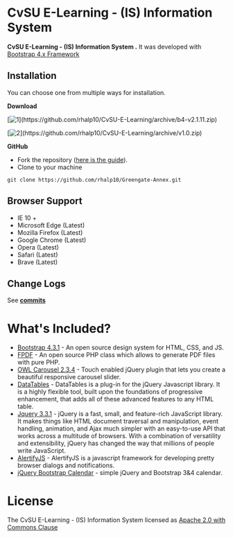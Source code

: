 CvSU E-Learning - (IS) Information System 
=======================


**CvSU E-Learning - (IS) Information System .** It was developed with [Bootstrap 4.x Framework](http://getbootstrap.com)



Installation
----------------
You can choose one from multiple ways for installation.

**Download**

[![1](https://img.shields.io/badge/PHP7%20(Bootstrap4.zip)-CvSU__E--Learning__b4--v2.1.11-green?logo=php)](https://github.com/rhalp10/CvSU-E-Learning/archive/b4-v2.1.11.zip)

[![2](https://img.shields.io/badge/PHP5%20(Bootstrap3.zip)-CvSU__E--Learning__b3--v1.0-yellowgreen?logo=php)](https://github.com/rhalp10/CvSU-E-Learning/archive/v1.0.zip)

**GitHub**
- Fork the repository ([here is the guide](https://help.github.com/articles/fork-a-repo/)).
- Clone to your machine
```
git clone https://github.com/rhalp10/Greengate-Annex.git
```


Browser Support
----------
- IE 10 +
- Microsoft Edge (Latest)
- Mozilla Firefox (Latest)
- Google Chrome (Latest)
- Opera (Latest)
- Safari (Latest)
- Brave (Latest)

Change Logs
----------
See  **[commits](https://github.com/rhalp10/CvSU-E-Learning/commits/master)**

# What's Included?

- [Bootstrap 4.3.1](https://getbootstrap.com) - An open source design system for HTML, CSS, and JS.
- [FPDF](http://www.fpdf.org/) - An open source PHP class which allows to generate PDF files with pure PHP.
- [OWL Carousel 2.3.4](https://owlcarousel2.github.io/OwlCarousel2/) - Touch enabled jQuery plugin that lets you create a beautiful responsive carousel slider.
- [DataTables](https://datatables.net) - DataTables is a plug-in for the jQuery Javascript library. It is a highly flexible tool, built upon the foundations of progressive enhancement, that adds all of these advanced features to any HTML table.
- [Jquery 3.3.1](https://jquery.com) - jQuery is a fast, small, and feature-rich JavaScript library. It makes things like HTML document traversal and manipulation, event handling, animation, and Ajax much simpler with an easy-to-use API that works across a multitude of browsers. With a combination of versatility and extensibility, jQuery has changed the way that millions of people write JavaScript.
- [AlertifyJS](https://alertifyjs.com/) - AlertifyJS is a javascript framework for developing pretty browser dialogs and notifications.
- [jQuery Bootstrap Calendar](https://github.com/zatorck/jquery-bootstrap-year-calendar)  - simple jQuery and Bootstrap 3&4 calendar.


# License

The CvSU E-Learning - (IS) Information System licensed as [Apache 2.0 with Commons Clause](https://github.com/rhalp10/CvSU-E-Learning/blob/master/LICENSE.md)
